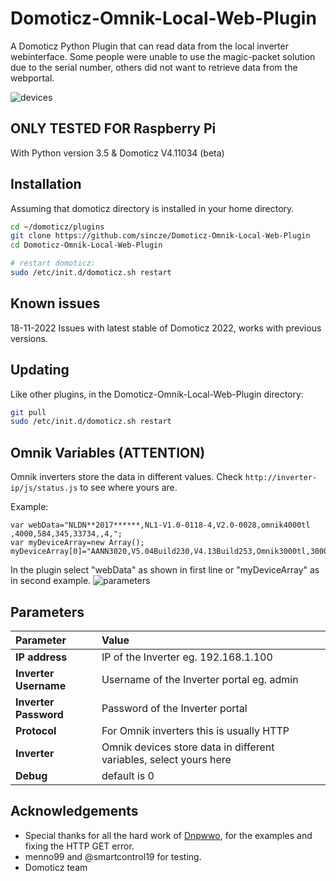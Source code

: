 # Domoticz-Omnik-Local-Web-Plugin
A Domoticz Python Plugin that can read data from the local inverter webinterface.
Some people were unable to use the magic-packet solution due to the serial number, others did not want to retrieve data from the webportal.

![devices](https://github.com/sincze/Domoticz-Omnik-Local-Web-Plugin/blob/master/plugin_preview.png)

## ONLY TESTED FOR Raspberry Pi

With Python version 3.5 & Domoticz V4.11034 (beta)



## Installation

Assuming that domoticz directory is installed in your home directory.

```bash
cd ~/domoticz/plugins
git clone https://github.com/sincze/Domoticz-Omnik-Local-Web-Plugin
cd Domoticz-Omnik-Local-Web-Plugin

# restart domoticz:
sudo /etc/init.d/domoticz.sh restart
```
## Known issues

18-11-2022 Issues with latest stable of Domoticz 2022, works with previous versions.

## Updating

Like other plugins, in the Domoticz-Omnik-Local-Web-Plugin directory:
```bash
git pull
sudo /etc/init.d/domoticz.sh restart
```
## Omnik Variables (ATTENTION)

Omnik inverters store the data in different values. Check ```http://inverter-ip/js/status.js``` to see where yours are.

Example:
```
var webData="NLDN**2017******,NL1-V1.0-0118-4,V2.0-0028,omnik4000tl ,4000,584,345,33734,,4,";
var myDeviceArray=new Array(); myDeviceArray[0]="AANN3020,V5.04Build230,V4.13Build253,Omnik3000tl,3000,1313,685,9429,,1,";
```
In the plugin select "webData" as shown in first line or "myDeviceArray" as in second example. 
![parameters](https://user-images.githubusercontent.com/5776333/63643206-d2466400-c6cb-11e9-90a1-718a0c570fc3.png)

## Parameters

| Parameter | Value |
| :--- | :--- |
| **IP address** | IP of the Inverter eg. 192.168.1.100 |
| **Inverter Username** | Username of the Inverter portal eg. admin |
| **Inverter Password** | Password of the Inverter portal |
| **Protocol** |	For Omnik inverters this is usually HTTP |
| **Inverter** |	Omnik devices store data in different variables, select yours here |
| **Debug** | default is 0 |

## Acknowledgements

* Special thanks for all the hard work of [Dnpwwo](https://github.com/dnpwwo), for the examples and fixing the HTTP GET error.
* menno99 and @smartcontrol19 for testing.
* Domoticz team

